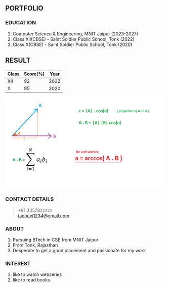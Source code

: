 ## **PORTFOLIO**
 
### **EDUCATION**

1. Computer Science & Engineering, MNIT Jaipur             (2023-2027)
2. Class XII(CBSE) - Saint Soldier Public School, Tonk         (2022)
3. Class X(CBSE)  - Saint Soldier Public School, Tonk          (2020)

## **RESULT**

| Class | Score(%) | Year |
|-------|----------|------|
| XII   |   92     | 2022 |
|  X    |   95     | 2020 |

![Not Found](image.png)

### **CONTACT DETAILS**
> +91 34578zzzzz   
> tannuvj1234@gmail.com

### **ABOUT**

1. Pursuing BTech in CSE from MNIT Jaipur
2. From Tonk, Rajasthan
3. Desperate to get a good placement and passionate for my work

### **INTEREST**

1. like to watch webseries 
2. like to read books

